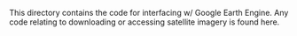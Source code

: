 This directory contains the code for interfacing w/ Google Earth Engine. Any code relating to downloading or accessing satellite imagery is found here.
